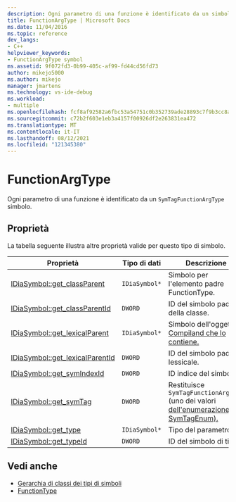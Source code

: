 ```yaml
---
description: Ogni parametro di una funzione è identificato da un simbolo SymTagFunctionArgType.
title: FunctionArgType | Microsoft Docs
ms.date: 11/04/2016
ms.topic: reference
dev_langs:
- C++
helpviewer_keywords:
- FunctionArgType symbol
ms.assetid: 9f072fd3-0b99-405c-af99-fd44cd56fd73
author: mikejo5000
ms.author: mikejo
manager: jmartens
ms.technology: vs-ide-debug
ms.workload:
- multiple
ms.openlocfilehash: fcf8af92582a6fbc53a54751c0b352739ade28893c7f9b3cc8ac70cf7a04c6e4
ms.sourcegitcommit: c72b2f603e1eb3a4157f00926df2e263831ea472
ms.translationtype: MT
ms.contentlocale: it-IT
ms.lasthandoff: 08/12/2021
ms.locfileid: "121345380"
---
```

# <a name="functionargtype"></a>FunctionArgType
Ogni parametro di una funzione è identificato da un `SymTagFunctionArgType` simbolo.

## <a name="properties"></a>Proprietà
 La tabella seguente illustra altre proprietà valide per questo tipo di simbolo.

|Proprietà|Tipo di dati|Descrizione|
|--------------|---------------|-----------------|
|[IDiaSymbol::get_classParent](../../debugger/debug-interface-access/idiasymbol-get-classparent.md)|`IDiaSymbol*`|Simbolo per l'elemento padre FunctionType.|
|[IDiaSymbol::get_classParentId](../../debugger/debug-interface-access/idiasymbol-get-classparentid.md)|`DWORD`|ID del simbolo padre della classe.|
|[IDiaSymbol::get_lexicalParent](../../debugger/debug-interface-access/idiasymbol-get-lexicalparent.md)|`IDiaSymbol*`|Simbolo dell'oggetto [Compiland che lo contiene.](../../debugger/debug-interface-access/compiland.md)|
|[IDiaSymbol::get_lexicalParentId](../../debugger/debug-interface-access/idiasymbol-get-lexicalparentid.md)|`DWORD`|ID del simbolo padre lessicale.|
|[IDiaSymbol::get_symIndexId](../../debugger/debug-interface-access/idiasymbol-get-symindexid.md)|`DWORD`|ID indice del simbolo.|
|[IDiaSymbol::get_symTag](../../debugger/debug-interface-access/idiasymbol-get-symtag.md)|`DWORD`|Restituisce `SymTagFunctionArgType` (uno dei valori [dell'enumerazione SymTagEnum).](../../debugger/debug-interface-access/symtagenum.md)|
|[IDiaSymbol::get_type](../../debugger/debug-interface-access/idiasymbol-get-type.md)|`IDiaSymbol*`|Tipo del parametro.|
|[IDiaSymbol::get_typeId](../../debugger/debug-interface-access/idiasymbol-get-typeid.md)|`DWORD`|ID del simbolo di tipo.|

## <a name="see-also"></a>Vedi anche
- [Gerarchia di classi dei tipi di simboli](../../debugger/debug-interface-access/class-hierarchy-of-symbol-types.md)
- [FunctionType](../../debugger/debug-interface-access/functiontype.md)

